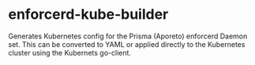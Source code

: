 # enforcerd-kube-builder
Generates Kubernetes config for the Prisma (Aporeto) enforcerd Daemon set. This can be converted to YAML or applied directly to the Kubernetes cluster using the Kubernets go-client.
